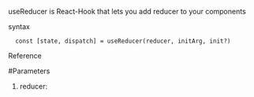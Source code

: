 useReducer is React-Hook that lets you add reducer to your components

syntax

```
  const [state, dispatch] = useReducer(reducer, initArg, init?)
```

Reference

#Parameters

1. reducer:
